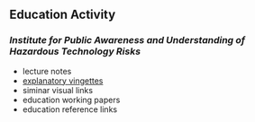 ##  Education Activity

### *Institute for Public Awareness and Understanding of Hazardous Technology Risks*



- lecture notes
- [explanatory vingettes](explanatory_vingettes/explanatory_vingettes.md) 
- siminar visual links
- education working papers
- education reference links

